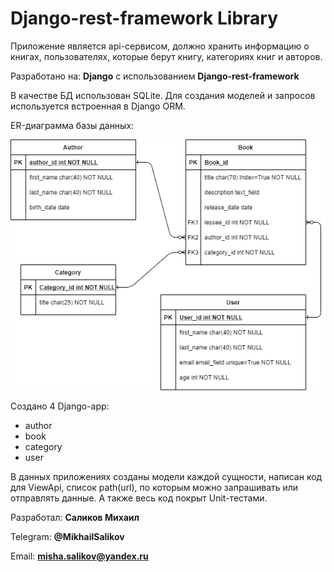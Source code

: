 # Django-rest-framework Library

Приложение является api-сервисом, должно хранить информацию о книгах, пользователях,
 которые берут книгу, 
категориях книг и авторов.

Разработано на: **Django** с использованием **Django-rest-framework**

В качестве БД использован SQLite. Для создания моделей и запросов используется встроенная
 в Django ORM.

ER-диаграмма базы данных:

![BD](DRF.png)

Создано 4 Django-app: 
- author 
- book 
- category 
- user

В данных приложениях созданы модели каждой сущности, написан код для ViewApi, список path(url), 
по которым можно запрашивать или отправлять данные. А также весь код покрыт Unit-тестами.

Разработал: **Саликов Михаил**

Telegram: **@MikhailSalikov**

Email: **misha.salikov@yandex.ru**
